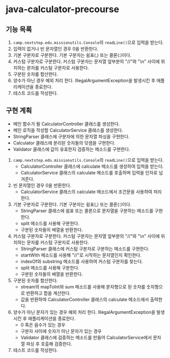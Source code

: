 # java-calculator-precourse

## 기능 목록

1. ```camp.nextstep.edu.missionutils.Console```의 ```readLine()```으로 입력을 받는다.
2. 입력이 없거나 빈 문자열인 경우 0을 반환한다.
3. 기본 구분자로 구분한다. 기본 구분자는 쉼표(,) 또는 콜론(:)이다.
4. 커스텀 구분자로 구분한다. 커스텀 구분자는 문자열 앞부분의 "//"와 "\n" 사이에 위치하는 문자를 커스텀 구분자로 사용한다.
5. 구분된 숫자를 합산한다.
6. 양수가 아닌 경우 예외 처리 한다. IllegalArgumentException을 발생시킨 후 애플리케이션을 종료한다.
7. 테스트 코드를 작성한다.

## 구현 계획

- 메인 함수가 될 CalculatorController 클래스를 생성한다.
- 메인 로직을 작성할 CalculatorService 클래스를 생성한다.
- StringParser 클래스에 구분자에 의한 문자열 파싱을 구현한다.
- Calculator 클래스에 분리된 숫자들의 덧셈을 구현한다.
- Validator 클래스에 값이 유효한지 검증하는 메소드를 구현한다.

1. ```camp.nextstep.edu.missionutils.Console```의 ```readLine()```으로 입력을 받는다.
    - CalculatorController 클래스에 calculate 메소드를 생성하여 입력을 받는다.
    - CalculatorService 클래스의 calculate 메소드를 호출하며 입력을 인자로 넘겨준다.
2. 빈 문자열인 경우 0을 반환한다.
    - CalculatorService 클래스의 calculate 메소드에서 조건문을 사용하여 처리한다.
3. 기본 구분자로 구분한다. 기본 구분자는 쉼표(,) 또는 콜론(:)이다.
    - StringParser 클래스에 쉼표 또는 콜론으로 문자열을 구분하는 메소드를 구현한다.
    - split 메소드를 사용해 구분한다.
    - 구분된 숫자들의 배열을 반환한다.
4. 커스텀 구분자로 구분한다. 커스텀 구분자는 문자열 앞부분의 "//"와 "\n" 사이에 위치하는 문자를 커스텀 구분자로 사용한다.
    - StringParser 클래스에 커스텀 구분자로 구분하는 메소드를 구현한다.
    - startWith 메소드를 사용해 "//"로 시작하는 문자열인지 확인한다.
    - indexOf와 substring 메소드를 사용하여 커스텀 구분자를 찾는다.
    - split 메소드를 사용해 구분한다.
    - 구분된 숫자들의 배열을 반환한다.
5. 구분된 숫자를 합산한다.
    - stream의 mapToInt와 sum 메소드를 사용해 문자형으로 된 숫자를 숫자형으로 반환하고 합을 계산한다.
    - 값을 반환하여 CalculatorController 클래스의 calculate 메소드에서 출력한다.
6. 양수가 아닌 문자가 있는 경우 예외 처리 한다. IllegalArgumentException을 발생시킨 후 애플리케이션을 종료한다.
    - 0 혹은 음수가 있는 경우
    - 구분자 사이에 숫자가 아닌 문자가 있는 경우
    - Validator 클래스에 검증하는 메소드를 만들어 CalculatorService에서 문자열 파싱 후 호출해 검증한다.
7. 테스트 코드를 작성한다.